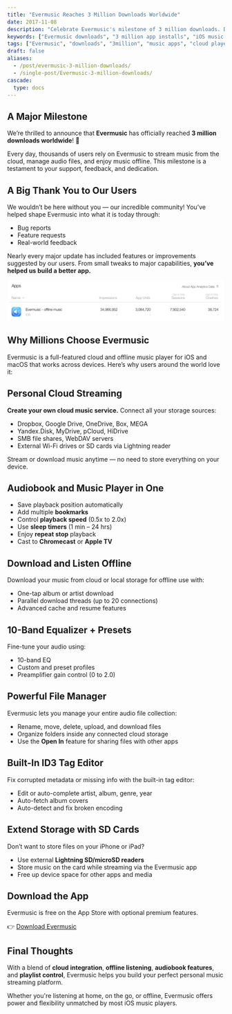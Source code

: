 ```yaml
---
title: "Evermusic Reaches 3 Million Downloads Worldwide"
date: 2017-11-08
description: "Celebrate Evermusic's milestone of 3 million downloads. Discover its powerful features including cloud music integration, offline playback, 10-band EQ, file manager, and more."
keywords: ["Evermusic downloads", "3 million app installs", "iOS music player", "cloud music app", "offline music player", "music downloader", "audiobook player", "ID3 tag editor", "iPhone file manager", "music equalizer app"]
tags: ["Evermusic", "downloads", "3million", "music apps", "cloud player", "offline player", "tag editor", "equalizer", "audiobooks", "file manager"]
draft: false
aliases:
  - /post/evermusic-3-million-downloads/
  - /single-post/Evermusic-3-million-downloads/
cascade:
  type: docs
---
```


## A Major Milestone

We’re thrilled to announce that **Evermusic** has officially reached **3 million downloads worldwide**! 🎉

Every day, thousands of users rely on Evermusic to stream music from the cloud, manage audio files, and enjoy music offline. This milestone is a testament to your support, feedback, and dedication.

## A Big Thank You to Our Users

We wouldn’t be here without you — our incredible community! You’ve helped shape Evermusic into what it is today through:

- Bug reports
- Feature requests
- Real-world feedback

Nearly every major update has included features or improvements suggested by our users. From small tweaks to major capabilities, **you’ve helped us build a better app.**

![Evermusic App Store Analytics](21260c_c78cc02e2bc043f6bd42fee3b446b50a~mv2.png)

## Why Millions Choose Evermusic

Evermusic is a full-featured cloud and offline music player for iOS and macOS that works across devices. Here’s why users around the world love it:

## Personal Cloud Streaming

**Create your own cloud music service.** Connect all your storage sources:

- Dropbox, Google Drive, OneDrive, Box, MEGA
- Yandex.Disk, MyDrive, pCloud, HiDrive
- SMB file shares, WebDAV servers
- External Wi-Fi drives or SD cards via Lightning reader

Stream or download music anytime — no need to store everything on your device.

## Audiobook and Music Player in One

- Save playback position automatically
- Add multiple **bookmarks**
- Control **playback speed** (0.5x to 2.0x)
- Use **sleep timers** (1 min – 24 hrs)
- Enjoy **repeat stop** playback
- Cast to **Chromecast** or **Apple TV**

## Download and Listen Offline

Download your music from cloud or local storage for offline use with:

- One-tap album or artist download
- Parallel download threads (up to 20 connections)
- Advanced cache and resume features

## 10-Band Equalizer + Presets

Fine-tune your audio using:

- 10-band EQ
- Custom and preset profiles
- Preamplifier gain control (0 to 2.0)

## Powerful File Manager

Evermusic lets you manage your entire audio file collection:

- Rename, move, delete, upload, and download files
- Organize folders inside any connected cloud storage
- Use the **Open In** feature for sharing files with other apps

## Built-In ID3 Tag Editor

Fix corrupted metadata or missing info with the built-in tag editor:

- Edit or auto-complete artist, album, genre, year
- Auto-fetch album covers
- Auto-detect and fix broken encoding

## Extend Storage with SD Cards

Don’t want to store files on your iPhone or iPad?

- Use external **Lightning SD/microSD readers**
- Store music on the card while streaming via the Evermusic app
- Free up device space for other apps and media

## Download the App

Evermusic is free on the App Store with optional premium features.

👉 [Download Evermusic](https://itunes.apple.com/us/app/evermusic-offline-music-player-cloud-streamer/id885367198?ls=1&mt=8)

## Final Thoughts

With a blend of **cloud integration**, **offline listening**, **audiobook features**, and **playlist control**, Evermusic helps you build your perfect personal music streaming platform.

Whether you're listening at home, on the go, or offline, Evermusic offers power and flexibility unmatched by most iOS music players.